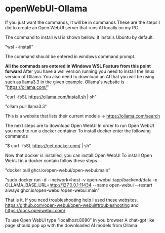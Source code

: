 # openWebUI-Ollama
If you just want the commands, It will be in commands
These are the steps I did to create an Open WebUI server that runs AI locally on my PC.

The command to install wsl is shown bellow. It installs Ubuntu by default.

  "wsl --install"
  
The command should be entered in windows command prompt.

**All the commads are entered in Windows WSL Feature from this point forward**
After you have a wsl version running you need to install the linux version of Ollama. You also need to download an AI that you will be using such as llama3.3 in the given example. Ollama's website is "https://ollama.com/"

  "curl -fsSL https://ollama.com/install.sh | sh"
  
   "ollam pull llama3.3"
   
This is a website that lists their current models -> https://ollama.com/search

The next steps are to download Open WebUI
In order to run Open WebUI you need to run a docker container
To install docker enter the following commands

  "$ curl -fsSL https://get.docker.com/ | sh"


Now that docker is installed, you can install Open WebUI
To install Open WebUI in a docker contain follow these steps

  "docker pull ghcr.io/open-webui/open-webui:main"
  
  "sudo docker run -d --network=host -v open-webui:/app/backend/data -e OLLAMA_BASE_URL=http://127.0.0.1:11434 --name open-webui --restart always ghcr.io/open-webui/open-webui:main"

That is it.
If you need troubleshooting help I used these websites,
  https://github.com/open-webui/open-webui#troubleshooting and https://docs.openwebui.com/

To use Open WebUI type "localhost:8080" in you browser
A chat-gpt like page should pop up with the downloaded AI models from Ollama

